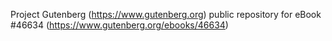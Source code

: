 Project Gutenberg (https://www.gutenberg.org) public repository for eBook #46634 (https://www.gutenberg.org/ebooks/46634)
